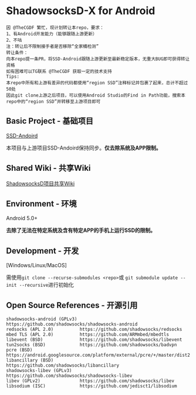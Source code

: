 # ShadowsocksD-X for Android

```
因 @TheCGDF 繁忙，现计划转让本repo，要求：
1、有Android开发能力（能够跟随上游更新）
2、不咕
注：转让后不限制接手者是否移除“全家桶检测”
转让条件：
向本repo提一条PR，将SSD-Android跟随上游更新至最新稳定版本，无重大BUG即可获得转让资格
如有困难可以TG联系 @TheCGDF 获取一定的技术支持
Tips:
本repo中所有和上游有差异的代码都使用“region SSD”注释标记并包裹了起来，总计不超过50处
因此git clone上游之后项目，可以使用Android Studio的Find in Path功能，搜索本repo中的“region SSD”并转移至上游项目即可
```

## Basic Project - 基础项目

[SSD-Andoird](https://github.com/TheCGDF/SSD-Android)

本项目与上游项目SSD-Andoird保持同步。**仅去除系统及APP限制。**

## Shared Wiki - 共享Wiki

[ShadowsocksD项目共享Wiki](https://github.com/TheCGDF/SSD-Windows/wiki)

## Environment - 环境

Android 5.0+

**去除了无法在特定系统及含有特定APP的手机上运行SSD的限制。**

## Development - 开发

\[Windows/Linux/MacOS\]

需使用`git clone --recurse-submodules <repo>`或 `git submodule update --init --recursive`进行初始化

## Open Source References - 开源引用
```
shadowsocks-android (GPLv3) https://github.com/shadowsocks/shadowsocks-android
redsocks (APL 2.0)          https://github.com/shadowsocks/redsocks
mbed TLS (APL 2.0)          https://github.com/ARMmbed/mbedtls
libevent (BSD)              https://github.com/shadowsocks/libevent
tun2socks (BSD)             https://github.com/shadowsocks/badvpn
pcre (BSD)                  https://android.googlesource.com/platform/external/pcre/+/master/dist2
libancillary (BSD)          https://github.com/shadowsocks/libancillary
shadowsocks-libev (GPLv3)   https://github.com/shadowsocks/shadowsocks-libev
libev (GPLv2)               https://github.com/shadowsocks/libev
libsodium (ISC)             https://github.com/jedisct1/libsodium
```
